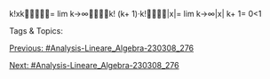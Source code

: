 k!xk= lim
k→∞k!
(k+ 1)·k!|x|= lim
k→∞|x|
k+ 1= 0<1

   Tags & Topics:
   

[Previous: #Analysis-Lineare_Algebra-230308_276](Analysis-Lineare_Algebra-230308_276.md)

[Next: #Analysis-Lineare_Algebra-230308_276](Analysis-Lineare_Algebra-230308_276.md)